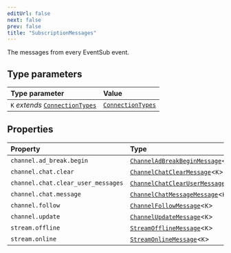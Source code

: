 ```yaml
---
editUrl: false
next: false
prev: false
title: "SubscriptionMessages"
---
```


The messages from every EventSub event.

## Type parameters

| Type parameter | Value |
| :------ | :------ |
| `K` *extends* [`ConnectionTypes`](/api/eventsub/type-aliases/connectiontypes/) | [`ConnectionTypes`](/api/eventsub/type-aliases/connectiontypes/) |

## Properties

| Property | Type |
| :------ | :------ |
| `channel.ad_break.begin` | [`ChannelAdBreakBeginMessage`](/api/eventsub/classes/channeladbreakbeginmessage/)\<`K`\> |
| `channel.chat.clear` | [`ChannelChatClearMessage`](/api/eventsub/classes/channelchatclearmessage/)\<`K`\> |
| `channel.chat.clear_user_messages` | [`ChannelChatClearUserMessagesMessage`](/api/eventsub/classes/channelchatclearusermessagesmessage/)\<`K`\> |
| `channel.chat.message` | [`ChannelChatMessageMessage`](/api/eventsub/classes/channelchatmessagemessage/)\<`K`\> |
| `channel.follow` | [`ChannelFollowMessage`](/api/eventsub/classes/channelfollowmessage/)\<`K`\> |
| `channel.update` | [`ChannelUpdateMessage`](/api/eventsub/classes/channelupdatemessage/)\<`K`\> |
| `stream.offline` | [`StreamOfflineMessage`](/api/eventsub/classes/streamofflinemessage/)\<`K`\> |
| `stream.online` | [`StreamOnlineMessage`](/api/eventsub/classes/streamonlinemessage/)\<`K`\> |
